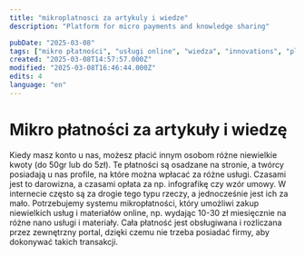 ```yaml
---
title: "mikroplatnosci za artykuly i wiedze"
description: "Platform for micro payments and knowledge sharing"

pubDate: "2025-03-08"
tags: ["mikro płatności", "usługi online", "wiedza", "innovations", "platforma płatności", "twórcy treści", "transakcje online"]
created: "2025-03-08T14:57:57.000Z"
modified: "2025-03-08T16:46:44.000Z"
edits: 4
language: "en"
---
```


# Mikro płatności za artykuły i wiedzę

Kiedy masz konto u nas, możesz płacić innym osobom różne niewielkie kwoty (do 50gr lub do 5zł). Te płatności są osadzane na stronie, a twórcy posiadają u nas profile, na które można wpłacać za różne usługi. Czasami jest to darowizna, a czasami opłata za np. infografikę czy wzór umowy. W internecie często są za drogie tego typu rzeczy, a jednocześnie jest ich za mało. Potrzebujemy systemu mikropłatności, który umożliwi zakup niewielkich usług i materiałów online, np. wydając 10-30 zł miesięcznie na różne nano usługi i materiały. Cała płatność jest obsługiwana i rozliczana przez zewnętrzny portal, dzięki czemu nie trzeba posiadać firmy, aby dokonywać takich transakcji.